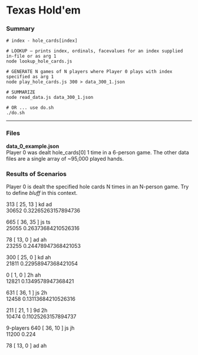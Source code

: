 # Texas Hold'em
### Summary

```shell
# index - hole_cards[index]

# LOOKUP — prints index, ordinals, facevalues for an index supplied in-file or as arg 1
node lookup_hole_cards.js

# GENERATE N games of N players where Player 0 plays with index specified as arg 1
node play_hole_cards.js 300 > data_300_1.json

# SUMMARIZE
node read_data.js data_300_1.json

# OR ... use do.sh
./do.sh
```
---- 

### Files

**data_0_example.json**<br />
Player 0 was dealt hole_cards[0] 1 time in a 6-person game. The other data files are a single array of ~95,000 played hands.


### Results of Scenarios
Player 0 is dealt the specified hole cards N times in an N-person game. Try to define *bluff* in this context.

313 [ 25, 13 ] kd ad<br />
30652 0.32265263157894736

665 [ 36, 35 ] js ts<br />
25055 0.26373684210526316

78 [ 13, 0 ] ad ah<br />
23255 0.24478947368421053

300 [ 25, 0 ] kd ah<br />
21811 0.22958947368421054

0 [ 1, 0 ] 2h ah<br />
12821 0.1349578947368421

631 [ 36, 1 ] js 2h<br />
12458 0.13113684210526316

211 [ 21, 1 ] 9d 2h<br />
10474 0.11025263157894737


9-players
640 [ 36, 10 ] js jh<br />
11200 0.224

78 [ 13, 0 ] ad ah<br />


